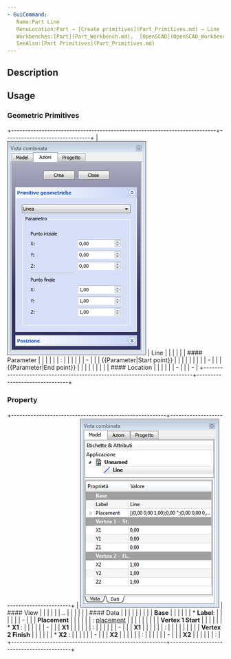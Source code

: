 ```yaml
---
- GuiCommand:
   Name:Part Line
   MenuLocation:Part → [Create primitives](Part_Primitives.md) → Line
   Workbenches:[Part](Part_Workbench.md),  [OpenSCAD](OpenSCAD_Workbench.md)
   SeeAlso:[Part Primitives](Part_Primitives.md)
---
```


## Description

## Usage

### Geometric Primitives 

+--------------------------------------------------------------------------+-------------------------------+
| ![](images/PartLinePrimitivesOptions_it.png ) | Line                          |
|                                                                          |                               |
|                                                                          | #### Parameter                |
|                                                                          |                               |
|                                                                          | :                             |
|                                                                          |                               |
|                                                                          | -              |
|                                                                          |     {{Parameter|Start point}} |
|                                                                          |                            |
|                                                                          |                               |
|                                                                          | -              |
|                                                                          |     {{Parameter|End point}}   |
|                                                                          |                            |
|                                                                          |                               |
|                                                                          | #### Location                 |
|                                                                          |                               |
|                                                                          | -                             |
|                                                                          | -                             |
+--------------------------------------------------------------------------+-------------------------------+

### Property

+--------------------------------------------------------+------------------------------------------+
| ![](images/PartLineProperty_it.png ) | #### View                                |
|                                                        |                                          |
|                                                        | ..                                       |
|                                                        |                                          |
|                                                        | #### Data                                |
|                                                        |                                          |
|                                                        |                           |
|                                                        | **Base**                             |
|                                                        |                                       |
|                                                        | \* **Label**: |
|                                                        |                                          |
|                                                        | -                         |
|                                                        |     **Placement**           |
|                                                        |                                       |
|                                                        |     : [placement](Placement.md)  |
|                                                        |                                          |
|                                                        |                           |
|                                                        | **Vertex 1 Start**                   |
|                                                        |                                       |
|                                                        | \* **X1** :   |
|                                                        |                                          |
|                                                        | -                         |
|                                                        |     **X1**                  |
|                                                        |                                       |
|                                                        |     :                                    |
|                                                        |                                          |
|                                                        | -                         |
|                                                        |     **X1**                  |
|                                                        |                                       |
|                                                        |     :                                    |
|                                                        |                                          |
|                                                        |                           |
|                                                        | **Vertex 2 Finish**                  |
|                                                        |                                       |
|                                                        | \* **X2** :   |
|                                                        |                                          |
|                                                        | -                         |
|                                                        |     **X2**                  |
|                                                        |                                       |
|                                                        |     :                                    |
|                                                        |                                          |
|                                                        | -                         |
|                                                        |     **X2**                  |
|                                                        |                                       |
|                                                        |     :                                    |
+--------------------------------------------------------+------------------------------------------+







  
